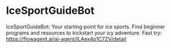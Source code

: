 # IceSportGuideBot
IceSportGuideBot: Your starting point for ice sports. Find beginner programs and resources to kickstart your icy adventure.
Fast try: https://flowagent.ai/ai-agent/ILAex4p1C7ZV/detail
